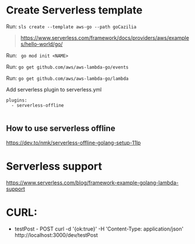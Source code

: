 
# Create Serverless template

Run: ``sls create --template aws-go --path goCazilia``

> https://www.serverless.com/framework/docs/providers/aws/examples/hello-world/go/

Run: `` go mod init <NAME>``  

Run: ``go get github.com/aws/aws-lambda-go/events``

Run: ``go get github.com/aws/aws-lambda-go/lambda``

Add serverless plugin to serverless.yml

```
plugins:
  - serverless-offline
  
```

## How to use serverless offline

https://dev.to/nmk/serverless-offline-golang-setup-11lp


# Serverless support

https://www.serverless.com/blog/framework-example-golang-lambda-support

# CURL: 

- testPost - POST
curl -d '{ok:true}' -H 'Content-Type: application/json' http://localhost:3000/dev/testPost